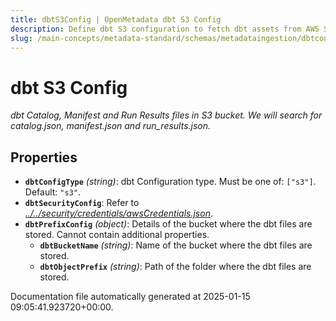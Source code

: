 ```yaml
---
title: dbtS3Config | OpenMetadata dbt S3 Config
description: Define dbt S3 configuration to fetch dbt assets from AWS S3 for metadata ingestion.
slug: /main-concepts/metadata-standard/schemas/metadataingestion/dbtconfig/dbts3config
---
```


# dbt S3 Config

*dbt Catalog, Manifest and Run Results files in S3 bucket. We will search for catalog.json, manifest.json and run_results.json.*

## Properties

- **`dbtConfigType`** *(string)*: dbt Configuration type. Must be one of: `["s3"]`. Default: `"s3"`.
- **`dbtSecurityConfig`**: Refer to *[../../security/credentials/awsCredentials.json](#/../security/credentials/awsCredentials.json)*.
- **`dbtPrefixConfig`** *(object)*: Details of the bucket where the dbt files are stored. Cannot contain additional properties.
  - **`dbtBucketName`** *(string)*: Name of the bucket where the dbt files are stored.
  - **`dbtObjectPrefix`** *(string)*: Path of the folder where the dbt files are stored.


Documentation file automatically generated at 2025-01-15 09:05:41.923720+00:00.
